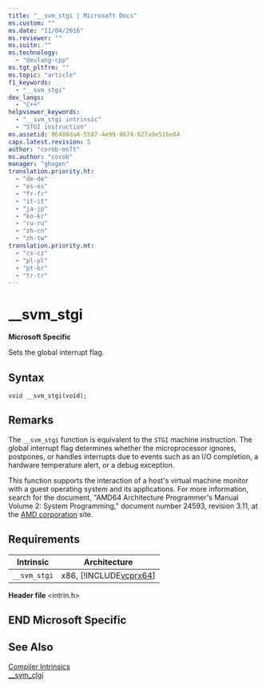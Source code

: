 ```yaml
---
title: "__svm_stgi | Microsoft Docs"
ms.custom: ""
ms.date: "11/04/2016"
ms.reviewer: ""
ms.suite: ""
ms.technology: 
  - "devlang-cpp"
ms.tgt_pltfrm: ""
ms.topic: "article"
f1_keywords: 
  - "__svm_stgi"
dev_langs: 
  - "C++"
helpviewer_keywords: 
  - "__svm_stgi intrinsic"
  - "STGI instruction"
ms.assetid: 96488da4-5587-4e99-8674-627a9e51be84
caps.latest.revision: 5
author: "corob-msft"
ms.author: "corob"
manager: "ghogen"
translation.priority.ht: 
  - "de-de"
  - "es-es"
  - "fr-fr"
  - "it-it"
  - "ja-jp"
  - "ko-kr"
  - "ru-ru"
  - "zh-cn"
  - "zh-tw"
translation.priority.mt: 
  - "cs-cz"
  - "pl-pl"
  - "pt-br"
  - "tr-tr"
---
```

# __svm_stgi
**Microsoft Specific**  
  
 Sets the global interrupt flag.  
  
## Syntax  
  
```  
void __svm_stgi(void);  
```  
  
## Remarks  
 The `__svm_stgi` function is equivalent to the `STGI` machine instruction. The global interrupt flag determines whether the microprocessor ignores, postpones, or handles interrupts due to events such as an I/O completion, a hardware temperature alert, or a debug exception.  
  
 This function supports the interaction of a host's virtual machine monitor with a guest operating system and its applications. For more information, search for the document, "AMD64 Architecture Programmer's Manual Volume 2: System Programming," document number 24593, revision 3.11, at the [AMD corporation](http://go.microsoft.com/fwlink/?LinkId=23746) site.  
  
## Requirements  
  
|Intrinsic|Architecture|  
|---------------|------------------|  
|`__svm_stgi`|x86, [!INCLUDE[vcprx64](../assembler/inline/includes/vcprx64_md.md)]|  
  
 **Header file** \<intrin.h>  
  
## END Microsoft Specific  
  
## See Also  
 [Compiler Intrinsics](../intrinsics/compiler-intrinsics.md)   
 [__svm_clgi](../intrinsics/svm-clgi.md)
